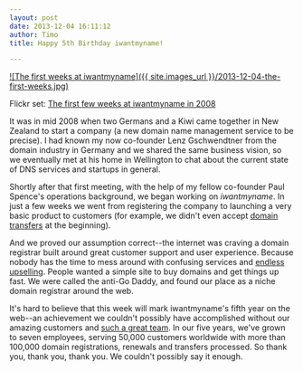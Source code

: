 ```yaml
---
layout: post
date: 2013-12-04 16:11:12
author: Timo
title: Happy 5th Birthday iwantmyname!

---
```


[![The first weeks at iwantmyname]({{ site.images_url }}/2013-12-04-the-first-weeks.jpg)](http://www.flickr.com/photos/ideegeo/sets/72157638335879185/)

Flickr set: [The first few weeks at iwantmyname in 2008](http://www.flickr.com/photos/ideegeo/sets/72157638335879185/)

<!-- excerpt -->

It was in mid 2008 when two Germans and a Kiwi came together in New Zealand to start a company (a new domain name management service to be precise). I had known my now co-founder Lenz Gschwendtner from the domain industry in Germany and we shared the same business vision, so we eventually met at his home in Wellington to chat about the current state of DNS services and startups in general.

<!-- /excerpt -->

Shortly after that first meeting, with the help of my fellow co-founder Paul Spence's operations background, we began working on *iwantmyname*. In just a few weeks we went from registering the company to launching a very basic product to customers (for example, we didn't even accept [domain transfers](https://iwantmyname.com/domains/domain-transfer) at the beginning). 

And we proved our assumption correct--the internet was craving a domain registrar built around great customer support and user experience. Because nobody has the time to mess around with confusing services and [endless upselling](https://iwantmyname.com/blog/2013/11/no-upselling-tactics-to-be-found-here.html). People wanted a simple site to buy domains and get things up fast. We were called the anti-Go Daddy, and found our place as a niche domain registrar around the web.

It's hard to believe that this week will mark iwantmyname's fifth year on the web--an achievement we couldn't possibly have accomplished without our amazing customers and [such a great team](https://iwantmyname.com/about). In our five years, we've grown to seven employees, serving 50,000 customers worldwide with more than 100,000 domain registrations, renewals and transfers processed. So thank you, thank you, thank you. We couldn't possibly say it enough.
